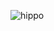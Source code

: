 
![hippo](https://media1.tenor.com/m/ACY8p5PGy5cAAAAC/mao-mao-zedong.gif)

<!--
## Hi there 👋

**RarestStatue/RarestStatue** is a ✨ _special_ ✨ repository because its `README.md` (this file) appears on your GitHub profile.

Here are some ideas to get you started:

- 🔭 I’m currently working on ...
- 🌱 I’m currently learning ...
- 👯 I’m looking to collaborate on ...
- 🤔 I’m looking for help with ...
- 💬 Ask me about ...
- 📫 How to reach me: ...
- 😄 Pronouns: ...
- ⚡ Fun fact: ...
-->
